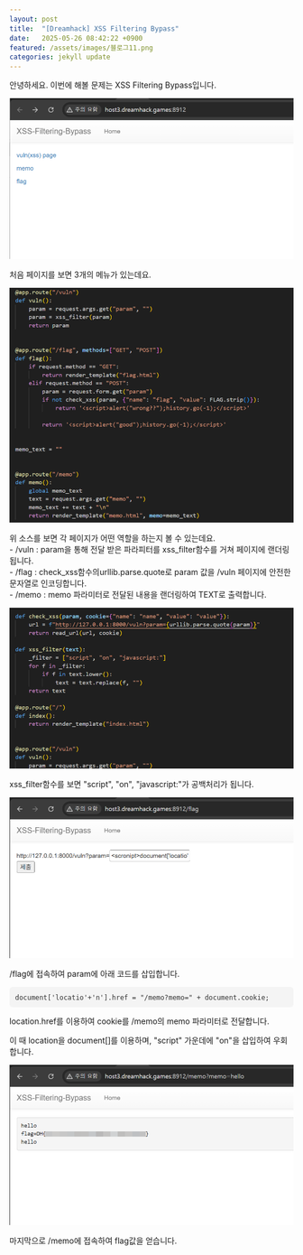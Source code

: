```yaml
---
layout: post
title:  "[Dreamhack] XSS Filtering Bypass"
date:   2025-05-26 08:42:22 +0900
featured: /assets/images/블로그11.png
categories: jekyll update
---
```

<p>안녕하세요. 이번에 해볼 문제는 XSS Filtering Bypass입니다.</p>
<img src="/assets/images/12/1.png" style="max-width: 100%; height: auto;">
<p>처음 페이지를 보면 3개의 메뉴가 있는데요.</p>
<img src="/assets/images/12/2.png" style="max-width: 100%; height: auto;">
<P>위 소스를 보면 각 페이지가 어떤 역할을 하는지 볼 수 있는데요.<br>
- /vuln : param을 통해 전달 받은 파라피터를 xss_filter함수를 거쳐 페이지에 랜더링됩니다.<br>
- /flag : check_xss함수의urllib.parse.quote로 param 값을 /vuln 페이지에 안전한 문자열로 인코딩합니다. <br>
- /memo : memo 파라미터로 전달된 내용을 랜더링하여 TEXT로 출력합니다.</p>
<img src="/assets/images/12/3.png" style="max-width: 100%; height: auto;">
<p>xss_filter함수를 보면 "script", "on", "javascript:"가 공백처리가 됩니다.</p>
<img src="/assets/images/12/4.png" style="max-width: 100%; height: auto;">
<p>/flag에 접속하여 param에 아래 코드를 삽입합니다.</p>
<pre style="background-color: #f4f4f4; padding: 10px; border-radius: 6px; overflow-x: auto; margin-top: 10px;"><code style="font-family: Consolas, Monaco, monospace; color: #333;"><scronipt>document['locatio'+'n'].href = "/memo?memo=" + document.cookie;</scronipt></code></pre>
<p>location.href를 이용하여 cookie를 /memo의 memo 파라미터로 전달합니다.</p>
<p>이 때 location을 document[]를 이용하며, "script" 가운데에 "on"을 삽입하여 우회합니다.</p>
<img src="/assets/images/12/5.png" style="max-width: 100%; height: auto;">
<p>마지막으로 /memo에 접속하여 flag값을 얻습니다.</p>